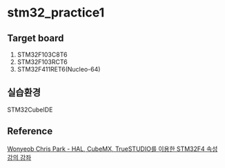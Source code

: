 # stm32_practice1

## Target board
1. STM32F103C8T6
2. STM32F103RCT6
3. STM32F411RET6(Nucleo-64)

## 실습환경
STM32CubeIDE

## Reference
[Wonyeob Chris Park - HAL, CubeMX, TrueSTUDIO를 이용한 STM32F4 속성 강의 강좌](https://www.youtube.com/watch?v=WzmPlObIr_c&list=PLUaCOzp6U-RqMo-QEJQOkVOl1Us8BNgXk)
